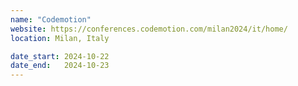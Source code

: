 ```yaml
---
name: "Codemotion"
website: https://conferences.codemotion.com/milan2024/it/home/
location: Milan, Italy

date_start: 2024-10-22
date_end:   2024-10-23
---
```

